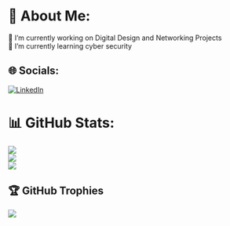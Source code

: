 # 💫 About Me:
🔭 I’m currently working on Digital Design and Networking Projects<br>🌱 I’m currently learning cyber security


## 🌐 Socials:
[![LinkedIn](https://img.shields.io/badge/LinkedIn-%230077B5.svg?logo=linkedin&logoColor=white)](https://www.linkedin.com/in/mohamed-atef-abd-el-sattar-a06675278/) 
# 📊 GitHub Stats:
![](https://github-readme-stats.vercel.app/api?username=mohamedatef2001&theme=dark&hide_border=false&include_all_commits=false&count_private=true)<br/>
![](https://github-readme-streak-stats.herokuapp.com/?user=mohamedatef2001&theme=dark&hide_border=false)<br/>
![](https://github-readme-stats.vercel.app/api/top-langs/?username=mohamedatef2001&theme=dark&hide_border=false&include_all_commits=false&count_private=true&layout=compact)

## 🏆 GitHub Trophies
![](https://github-profile-trophy.vercel.app/?username=mohamedatef2001&theme=radical&no-frame=false&no-bg=false&margin-w=4)

<!-- Proudly created with GPRM ( https://gprm.itsvg.in ) -->
